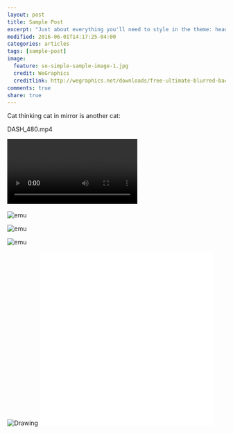 ```yaml
---
layout: post
title: Sample Post
excerpt: "Just about everything you'll need to style in the theme: headings, paragraphs, blockquotes, tables, code blocks, and more."
modified: 2016-06-01T14:17:25-04:00
categories: articles
tags: [sample-post]
image:
  feature: so-simple-sample-image-1.jpg
  credit: WeGraphics
  creditlink: http://wegraphics.net/downloads/free-ultimate-blurred-background-pack/
comments: true
share: true
---
```


Cat thinking cat in mirror is another cat:

DASH_480.mp4

![emu]({{site.baseurl}}/images/DASH_480.mp4 "Picture of an emu")


![emu]({{site.baseurl}}/images/celebes_crested_acaque_looking_in_mirror.gif "Picture of an emu")

![emu]({{site.baseurl}}/images/bio-photo.gif "Picture of an emu")

![emu](/images/bio-photo.gif "Picture of an emu")

<img src="/images/DASH_480.mp4" alt="Drawing" style="width: 400px;"/>



<img src="/images/celebes_crested_acaque_looking_in_mirror.gif" alt="Drawing" style="width: 400px;"/>

